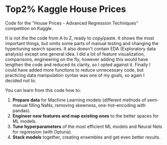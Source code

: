 # Top2% Kaggle House Prices

Code for the "House Prices - Advanced Regression Techniques" competition on Kaggle.

It is not the the code from A to Z, ready to copy/paste. It shows the most important things, but omits some parts of manual testing and changing the hypertuning search spaces. It also doesn't contain EDA (Exploratory data analysis)
except one general idea. I did a lot of feature visualization, comparisons, engineering on the fly, however adding this would have lengthen the code and reduced its clarity, so I opted against it. Finally I could have added more
functions to reduce unnecessary code, but practicing data manipulation syntax was one of my goals, so again I decided not to.

You can learn from this code how to:

1. **Prepare data** for Machine Learning models (different methods of semi-manual filling NaNs, removing skewness, one-hot-encoding with pandas).
2. **Engineer new features and map existing ones** to the better spaces for ML models.
3. **Tune hyperparameters** of the most efficient ML models and Neural Nets for regression (with Optuna).
4. **Stack models** together, creating ensembles and get even better results.

